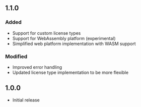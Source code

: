 ## 1.1.0

### Added
- Support for custom license types
- Support for WebAssembly platform (experimental)
- Simplified web platform implementation with WASM support

### Modified
- Improved error handling
- Updated license type implementation to be more flexible

## 1.0.0

- Initial release
